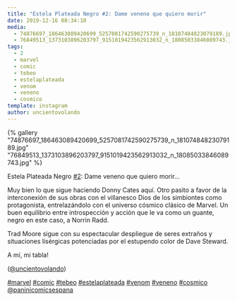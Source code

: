 ```yaml
---
title: "Estela Plateada Negro #2: Dame veneno que quiero morir"
date: 2019-12-16 08:34:10
media: 
  - 74876697_186463089420699_5257081742590275739_n_18107484823079189.jpg
  - 76849513_1373103896203797_9151019423562913032_n_18085033846089743.jpg
tags: 
  - 2
  - marvel
  - comic
  - tebeo
  - estelaplateada
  - venom
  - veneno
  - cosmico
template: instagram
author: uncientovolando
---
```


{% gallery "74876697_186463089420699_5257081742590275739_n_18107484823079189.jpg" "76849513_1373103896203797_9151019423562913032_n_18085033846089743.jpg" %}

Estela Plateada Negro [#2](/etiquetas/2): Dame veneno que quiero morir...

Muy bien lo que sigue haciendo Donny Cates aquí. Otro pasito a favor de la interconexión de sus obras con el villanesco Dios de los simbiontes como protagonista, entrelazándolo con el universo cósmico clásico de Marvel. Un buen equilibrio entre introspección y acción que le va como un guante, negro en este caso, a Norrin Radd.

Trad Moore sigue con su espectacular despliegue de seres extraños y situaciones lisérgicas potenciadas por el estupendo color de Dave Steward.

A mí, mi tabla!

([@uncientovolando](https://instagram.com/uncientovolando))

[#marvel](/etiquetas/marvel) [#comic](/etiquetas/comic) [#tebeo](/etiquetas/tebeo) [#estelaplateada](/etiquetas/estelaplateada) [#venom](/etiquetas/venom) [#veneno](/etiquetas/veneno) [#cosmico](/etiquetas/cosmico) [@paninicomicsespana](https://instagram.com/paninicomicsespana)
